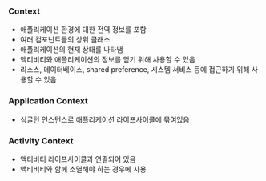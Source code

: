 

### Context
- 애플리케이션 환경에 대한 전역 정보를 포함
- 여러 컴포넌트들의 상위 클래스
- 애플리케이션의 현재 상태를 나타냄
- 액티비티와 애플리케이션의 정보를 얻기 위해 사용할 수 있음
- 리소스, 데이터베이스, shared preference, 시스템 서비스 등에 접근하기 위해 사용할 수 있음

### Application Context
- 싱글턴 인스턴스로 애플리케이션 라이프사이클에 묶여있음

### Activity Context
- 액티비티 라이프사이클과 연결되어 있음
- 액티비티와 함께 소멸해야 하는 경우에 사용 